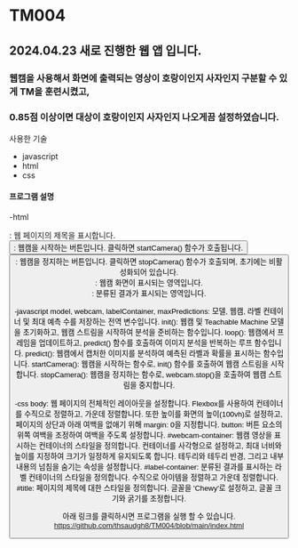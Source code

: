 # TM004
## 2024.04.23 새로 진행한 웹 앱 입니다.
### 웹캠을 사용해서 화면에 출력되는 영상이 호랑이인지 사자인지 구분할 수 있게 TM을 훈련시켰고,
### 0.85점 이상이면 대상이 호랑이인지 사자인지 나오게끔 설정하였습니다.

사용한 기술
- javascript
- html
- css


#### 프로그램 설명
-html
<div id="title">: 웹 페이지의 제목을 표시합니다.
<button id="startButton">: 웹캠을 시작하는 버튼입니다. 클릭하면 startCamera() 함수가 호출됩니다.
<button id="stopButton">: 웹캠을 정지하는 버튼입니다. 클릭하면 stopCamera() 함수가 호출되며, 초기에는 비활성화되어 있습니다.
<div id="webcam-container">: 웹캠 화면이 표시되는 영역입니다.
<div id="label-container">: 분류된 결과가 표시되는 영역입니다.

-javascript
model, webcam, labelContainer, maxPredictions: 모델, 웹캠, 라벨 컨테이너 및 최대 예측 수를 저장하는 전역 변수입니다.
init(): 웹캠 및 Teachable Machine 모델을 초기화하고, 웹캠 스트림을 시작하여 분석을 준비하는 함수입니다.
loop(): 웹캠에서 프레임을 업데이트하고, predict() 함수를 호출하여 이미지 분석을 반복하는 루프 함수입니다.
predict(): 웹캠에서 캡처한 이미지를 분석하여 예측된 라벨과 확률을 표시하는 함수입니다.
startCamera(): 웹캠을 시작하는 함수로, init() 함수를 호출하여 웹캠 스트림을 시작합니다.
stopCamera(): 웹캠을 정지하는 함수로, webcam.stop()을 호출하여 웹캠 스트림을 중지합니다.

-css
body: 웹 페이지의 전체적인 레이아웃을 설정합니다. Flexbox를 사용하여 컨테이너를 수직으로 정렬하고, 가운데 정렬합니다. 또한 높이를 화면의 높이(100vh)로 설정하고, 페이지의 상단과 아래 여백을 없애기 위해 margin: 0을 지정합니다.
button: 버튼 요소의 위쪽 여백을 조정하여 여백을 주도록 설정합니다.
#webcam-container: 웹캠 영상을 표시하는 컨테이너의 스타일을 정의합니다. 컨테이너를 사각형으로 설정하고, 최대 너비와 높이를 지정하여 크기가 일정하게 유지되도록 합니다. 테두리와 테두리 반경, 그리고 내부 내용의 넘침을 숨기는 속성을 설정합니다.
#label-container: 분류된 결과를 표시하는 라벨 컨테이너의 스타일을 정의합니다. 수직으로 아이템을 정렬하고 가운데 정렬합니다.
#title: 페이지의 제목에 대한 스타일을 정의합니다. 글꼴을 'Chewy'로 설정하고, 글꼴 크기와 굵기를 조정합니다.






아래 링크를 클릭하시면 프로그램을 실행 할 수 있습니다.
[https://github.com/thsaudgh8/TM004/blob/main/index.html
](https://thsaudgh8.github.io/TM004/)
